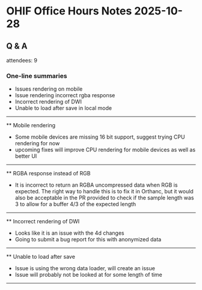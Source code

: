 # OHIF Office Hours Notes 2025-10-28

## Q & A

attendees: 9

### One-line summaries

- Issues rendering on mobile
- Issue rendering incorrect rgba response
- Incorrect rendering of DWI
- Unable to load after save in local mode

---

\*\* Mobile rendering

- Some mobile devices are missing 16 bit support, suggest trying CPU rendering for now
- upcoming fixes will improve CPU rendering for mobile devices as well as better UI

---

\*\* RGBA response instead of RGB

- It is incorrect to return an RGBA uncompressed data when RGB is expected. The right way to handle
  this is to fix it in Orthanc, but it would also be acceptable in the PR provided to check if the
  sample length was 3 to allow for a buffer 4/3 of the expected length

---

\*\* Incorrect rendering of DWI

- Looks like it is an issue with the 4d changes
- Going to submit a bug report for this with anonymized data

---

\*\* Unable to load after save

- Issue is using the wrong data loader, will create an issue
- Issue will probably not be looked at for some length of time

---
